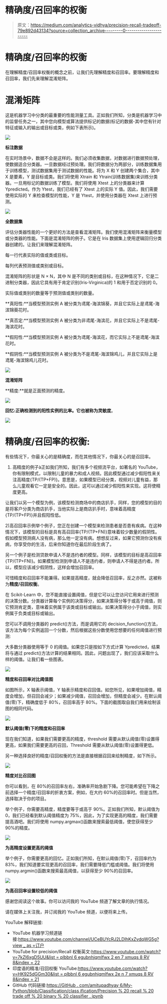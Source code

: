 # 精确度/召回率的权衡

> 原文：<https://medium.com/analytics-vidhya/precision-recall-tradeoff-79e892d43134?source=collection_archive---------0----------------------->

# 精确度/召回率的权衡

在理解精度/召回率权衡的概念之前，让我们先理解精度和召回率。要理解精度和召回率，我们先来理解混淆矩阵。

# **混淆矩阵**

这是机器学习中分类的最重要的性能测量工具。正如我们所知，分类是机器学习中的监督任务之一，其中您向模型或算法提供标记的数据(标记的数据-其中您有针对特征或输入的输出或目标或类，例如下表所示)。

![](img/35d24f49dc3ce04faf1d3b7ad0c13e2a.png)

**标注数据**

在实时场景中，数据不会是这样的。我们必须收集数据，对数据进行数据预处理，使数据适合分类器。一旦数据经过预处理。我们将数据分为两部分，训练数据集用于训练模型，测试数据集用于测试数据的性能。将为 X 和 Y 创建两个集合，其中 X 是要素，Y 是目标或类。我们将使用 Xtrain 和 Ytrain(训练数据集)来训练分类器。一旦用标记的数据训练了模型。我们将使用 Xtest 上的分类器来计算 Ypredicted。作为 Ytest，我们已经有了 Xtest 上的实际 Y 值。因此，我们需要使用实际的 Y 来检查模型的性能，Y 是 Ytest，并使用分类器在 Xtest 上进行预测。

![](img/fd1769bd4c58a4c47f6df9078d8ec9a6.png)

**全数据集**

评估分类器性能的一个更好的方法是查看混淆矩阵。我们使用混淆矩阵来衡量模型或分类器的性能。下面是混淆矩阵的例子。它是在 Iris 数据集上使用逻辑回归分类器创建的。让我们来理解混淆矩阵。

每一行代表实际的值或类或目标。

每列代表预测值或类别或目标。

混淆矩阵的形状是 N × N，其中 N 是不同的类别或目标，在这种情况下，它是二进制分类器，因此它具有用于肯定识别(Iris-Virginica)的 1 和用于否定识别的 0。

实际值或类别的数量等于预测值或类别的数量。

**真阳性:**当模型预测实例 A 被分类为鸢尾-海滨锦葵，并且它实际上是鸢尾-海滨锦葵花时。

**真否定:**当模型预测实例 A 被分类为非鸢尾-海滨花，并且它实际上不是鸢尾-海滨花时。

**假阳性:**当模型预测实例 A 被分类为鸢尾-海滨花，而它实际上不是鸢尾-海滨花时。

**假阴性:**当模型预测实例 A 被分类为不是鸢尾-海滨锦鸡儿，并且它实际上是鸢尾-海滨锦鸡儿花时。

![](img/3027df50c072ac9b2ee15c72b91894cb.png)

**混淆矩阵**

**精度:**就是正面预测的精度。

![](img/2ab06160ce7e50a986a766cca717f676.png)

**回忆:**正确检测到的阳性实例的比率。它也被称为**灵敏度**。

![](img/9689e82622fc765de349298a4ddb9c53.png)

# 精确度/召回率的权衡:

有些情况下，你最关心的是精确度，而在其他情况下，你最关心的是召回率。

1.  高精度的例子à正如我们所知，我们有多个视频流平台，如著名的 YouTube，你有限制模式，以限制儿童的暴力和成人视频。因此模型通过减少假阳性来关注高精度{TP/(TP+FP)}。意思是，如果模型已经分类，视频对儿童有益，那么儿童观看它一定是安全的。因此，这可以通过减少假阳性来实现。这将使精度更高。

让我们以另一个模型为例，该模型检测商场中的商店扒手，同样，您的模型的目的是将客户分类为商店扒手，当他实际上是商店扒手时，意味着高精度{TP/(TP+FP)}并且假阳性低。

2)高召回率示例举个例子，您正在创建一个模型来检测患者是否患有疾病。在这种情况下，该模型的目标是具有高召回率{TP/(TP+FN)}意味着较少数量的假阴性。假如模型预测病人没有病，那么他一定没有病。想想反过来，如果它预测你没有疾病，你享受你的生活，后来你知道你在最后阶段生病了。

另一个例子是检测贷款申请人不是违约者的模型。同样，该模型的目标是高召回率{TP/(TP+FN)}。如果模型检测到申请人不是违约者，则申请人不得是违约者。所以，模型应该减少假阴性，这样会增加召回率。

可惜精度和召回率不能兼得。如果提高精度，就会降低召回率，反之亦然。这被称为**精度/召回权衡**。

在 Scikit-Learn 中，您不能直接设置阈值，但是它可以让您访问它用来进行预测的决策分数。分类器计算每个实例的决策得分，如果决策得分等于或高于阈值，则它预测肯定类，意味着实例属于该类或目标或输出。如果决策得分小于阈值，则实例属于负类或目标或输出。

您可以不调用分类器的 predict()方法，而是调用它的 decision_function()方法，该方法为每个实例返回一个分数，然后根据这些分数使用您想要的任何阈值进行预测:

大多数分类器使用等于 0 的阈值。如果您只是按如下方式计算 Ypredicted，结果将与通过 predict()方法计算的结果相同。因此，问题出现了，我们应该采取什么样的阈值。让我们看一些图表。

![](img/533720624b298c072dd9bf83648861a7.png)

**精度和召回率对比阈值图**

如图所示，X 轴表示阈值，Y 轴表示精度和召回值。如您所见，如果增加阈值，精度会增加，但召回会减少；如果减少阈值，召回会增加，但精度会减少。在默认阈值(零)下，精确度低于 80%，召回率高于 80%。下面的截图取自我们用来绘制该图的相同代码。

![](img/171e2ab98a387f8aecd92065be0e7abb.png)

**默认阈值(零)下的精度和召回率**

现在我们知道，如果我们需要更高的精度，threshold 需要从默认阈值(零)设置得更高，如果我们需要更高的召回，Threshold 需要从默认阈值(零)设置得更低。

另一种选择良好的精度/召回权衡的方法是直接根据召回来绘制精度，如下所示。

![](img/fd04feb5fc6fe6078b6226b7758c22bb.png)

**精度对比召回图**

你可以看到，在 80%的召回率左右，准确率开始急剧下降。您可能希望在下降之前选择一个精度/召回率的折衷方案，例如，在大约 60%的召回率时。但是当然，选择取决于你的项目。

举个例子，你需要高精度，精度要等于或高于 90%。正如我们所知，默认阈值为 0，我们已经看到默认阈值精度为 75%，因此，为了实现更高的精度，我们需要提高酒吧。我们将使用 numpy.argmax()函数来搜索最低阈值，使您获得至少 90%的精度。

![](img/f172701d074c9e9283e2a84d23af0db1.png)

**为高精度设置更高的阈值**

举个例子，你需要更高的回忆。正如我们所知，在默认阈值(零)下，召回率约为 83%，我们知道要实现更高的召回率，我们需要降低门槛或阈值。我们将使用 numpy.argmin()函数来搜索最高阈值，以获得至少 90%的召回率。

![](img/d840e70b55342e3ef1e7d4b1dbd821f4.png)

**为高召回率设置较低的阈值**

感谢您阅读这个故事。你可以访问我的 YouTube 频道了解文章的执行情况。

请在媒体上关注我，并订阅我的 YouTube 频道，以便将来上传。

YouTube 解释链接:

*   YouTube 机器学习频道链接:[https://www.youtube.com/channel/UCeBUYcRJ2LDIhKxZvdqWG5g?view _ as =订户](https://www.youtube.com/channel/UCeBUYcRJ2LDIhKxZvdqWG5g?view_as=subscriber)
*   YouTube for precision/Recall 权衡英文:[https://www.youtube.com/watch?v=7kZl6xgD5UU&list = plbbnl 6 egubnhjqmlfwx 2 en 7 xmuqs 8 RV 8&index = 22](https://www.youtube.com/watch?v=7kZl6xgD5UU&list=PLbbnl6egUbNhJqmLfwX2eN7XmuqRS8rv8&index=22)
*   印度语的精准/召回权衡 YouTube:[https://www.youtube.com/watch?v=HK925dGGm30&list = plbbnl 6 egubnhjqmlfwx 2e n 7 xmuqs 8 RV 8&index = 21](https://www.youtube.com/watch?v=HK925dGGm30&list=PLbbnl6egUbNhJqmLfwX2eN7XmuqRS8rv8&index=21)
*   GitHub 代码链接:[https://GitHub . com/amitupadhyay 6/My-Python/blob/Classification/class ification/Precision % 20 recall % 20 trade off % 20 binary % 20 classifier . ipynb](https://github.com/amitupadhyay6/My-Python/blob/Classification/Classification/Precision%20Recall%20Tradeoff%20Binary%20Classifier.ipynb)